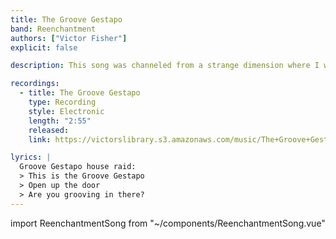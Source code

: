 ```yaml
---
title: The Groove Gestapo
band: Reenchantment
authors: ["Victor Fisher"]
explicit: false

description: This song was channeled from a strange dimension where I was a [glam rock](https://en.wikipedia.org/wiki/Glam_rock) guitarist during the 1970s.

recordings:
  - title: The Groove Gestapo
    type: Recording
    style: Electronic
    length: "2:55"
    released: 
    link: https://victorslibrary.s3.amazonaws.com/music/The+Groove+Gestapo/The+Groove+Gestapo.mp3

lyrics: |
  Groove Gestapo house raid:
  > This is the Groove Gestapo
  > Open up the door
  > Are you grooving in there?
---
```


import ReenchantmentSong from "~/components/ReenchantmentSong.vue"

<ReenchantmentSong :songData="$frontmatter" />
